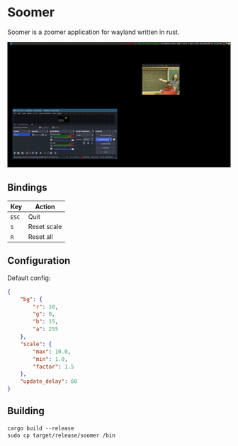 # Soomer
Soomer is a zoomer application for wayland written in rust.

![demo](demo.gif)

## Bindings
| Key   | Action      |
|-------|-------------|
| `ESC` | Quit        |
| `S`   | Reset scale |
| `R`   | Reset all   |

## Configuration
Default config:
```json
{
    "bg": {
        "r": 10,
        "g": 0,
        "b": 15,
        "a": 255
    },
    "scale": {
		"max": 10.0,
		"min": 1.0,
		"factor": 1.5
    },
    "update_delay": 60
}
```

## Building
```
cargo build --release
sudo cp target/release/soomer /bin
```
